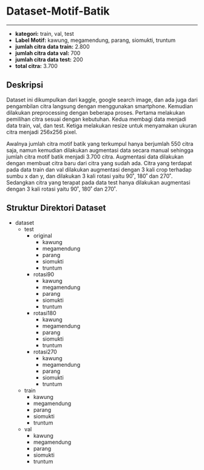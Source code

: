 # Dataset-Motif-Batik
***

* **kategori:** train, val, test
* **Label Motif:** kawung, megamendung, parang, siomukti, truntum
* **jumlah citra data train:** 2.800 
* **jumlah citra data val:** 700
* **jumlah citra data test:** 200
* **total citra:** 3.700

## Deskripsi
Dataset ini dikumpulkan dari kaggle, google search image, dan ada juga dari pengambilan citra langsung dengan menggunakan smartphone. Kemudian dilakukan preprocessing dengan beberapa proses. Pertama melakukan pemilihan citra sesuai dengan kebutuhan. Kedua membagi data menjadi data train, val, dan test. Ketiga melakukan resize untuk menyamakan ukuran citra menjadi 256x256 pixel.

Awalnya jumlah citra motif batik yang terkumpul hanya berjumlah 550 citra saja, namun kemudian dilakukan augmentasi data secara manual sehingga jumlah citra motif batik menjadi 3.700 citra. Augmentasi data dilakukan dengan membuat citra baru dari citra yang sudah ada. Citra yang terdapat pada data train dan val dilakukan augmentasi dengan 3 kali crop terhadap sumbu x dan y, dan dilakukan 3 kali rotasi yaitu 90˚, 180˚ dan 270˚. Sedangkan citra yang terapat pada data test hanya dilakukan augmentasi dengan 3 kali rotasi yaitu 90˚, 180˚ dan 270˚.

## Struktur Direktori Dataset
* dataset
  * test
    * original
      * kawung
      * megamendung
      * parang
      * siomukti
      * truntum
    * rotasi90
      * kawung
      * megamendung
      * parang
      * siomukti
      * truntum
    * rotasi180
      * kawung
      * megamendung
      * parang
      * siomukti
      * truntum
    * rotasi270
      * kawung
      * megamendung
      * parang
      * siomukti
      * truntum
  * train
    * kawung
    * megamendung
    * parang
    * siomukti
    * truntum
  * val
    * kawung
    * megamendung
    * parang
    * siomukti
    * truntum
